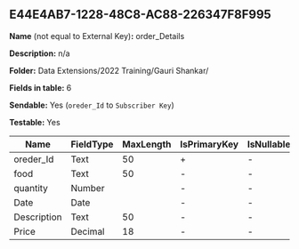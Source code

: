 ## E44E4AB7-1228-48C8-AC88-226347F8F995

**Name** (not equal to External Key)**:** order_Details

**Description:** n/a

**Folder:** Data Extensions/2022 Training/Gauri Shankar/

**Fields in table:** 6

**Sendable:** Yes (`oreder_Id` to `Subscriber Key`)

**Testable:** Yes

| Name | FieldType | MaxLength | IsPrimaryKey | IsNullable | DefaultValue |
| --- | --- | --- | --- | --- | --- |
| oreder_Id | Text | 50 | + | - |  |
| food | Text | 50 | - | - |  |
| quantity | Number |  | - | - |  |
| Date | Date |  | - | - |  |
| Description | Text | 50 | - | - |  |
| Price | Decimal | 18 | - | - |  |
